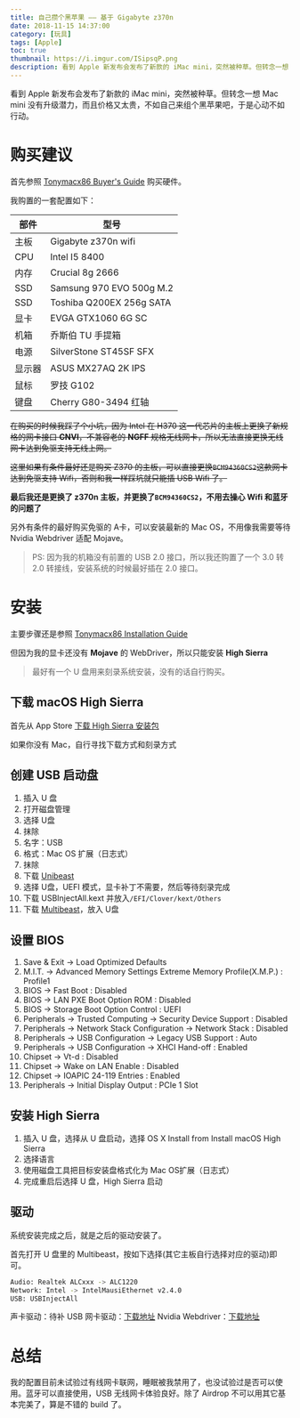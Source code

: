 ```yaml
---
title: 自己攒个黑苹果 —— 基于 Gigabyte z370n
date: 2018-11-15 14:37:00
category: [玩具]
tags: [Apple]
toc: true
thumbnail: https://i.imgur.com/ISipsqP.png
description: 看到 Apple 新发布会发布了新款的 iMac mini，突然被种草。但转念一想 Mac mini 没有升级潜力，而且价格又太贵，不如自己来组个黑苹果吧，于是心动不如行动。
---
```


看到 Apple 新发布会发布了新款的 iMac mini，突然被种草。但转念一想 Mac mini 没有升级潜力，而且价格又太贵，不如自己来组个黑苹果吧，于是心动不如行动。

<!-- more -->

# 购买建议

首先参照 [Tonymacx86 Buyer's Guide](https://www.tonymacx86.com/buyersguide/building-a-customac-hackintosh-the-ultimate-buyers-guide/) 购买硬件。

我购置的一套配置如下：

| 部件 | 型号 |
|------|------|
| 主板 | Gigabyte z370n wifi |
| CPU | Intel I5 8400 |
| 内存 | Crucial 8g 2666 |
| SSD | Samsung 970 EVO 500g M.2 |
| SSD | Toshiba Q200EX 256g SATA |
| 显卡 | EVGA GTX1060 6G SC |
| 机箱 | 乔斯伯 TU 手提箱 |
| 电源 | SilverStone ST45SF SFX |
| 显示器 | ASUS MX27AQ 2K IPS |
| 鼠标 | 罗技 G102 |
| 键盘 | Cherry G80-3494 红轴 |

~~在购买的时候我踩了个小坑，因为 Intel 在 H370 这一代芯片的主板上更换了新规格的网卡接口 **CNVI**，不兼容老的 **NGFF** 规格无线网卡，所以无法直接更换无线网卡达到免驱支持无线上网。~~

~~这里如果有条件最好还是购买 Z370 的主板，可以直接更换`BCM94360CS2`这款网卡达到免驱支持 Wifi，否则和我一样踩坑就只能插 USB Wifi 了。~~

**最后我还是更换了 z370n 主板，并更换了`BCM94360CS2`，不用去操心 Wifi 和蓝牙的问题了**

另外有条件的最好购买免驱的 A卡，可以安装最新的 Mac OS，不用像我需要等待 Nvidia Webdriver 适配 Mojave。

> PS: 因为我的机箱没有前置的 USB 2.0 接口，所以我还购置了一个 3.0 转 2.0 转接线，安装系统的时候最好插在 2.0 接口。

# 安装

主要步骤还是参照 [Tonymacx86 Installation Guide](https://www.tonymacx86.com/threads/unibeast-install-macos-mojave-on-any-supported-intel-based-pc.259381/)

但因为我的显卡还没有 **Mojave** 的 WebDriver，所以只能安装 **High Sierra**

> 最好有一个 U 盘用来刻录系统安装，没有的话自行购买。

## 下载 macOS High Sierra

首先从 App Store [下载 High Sierra 安装包](https://itunes.apple.com/us/app/macos-high-sierra/id1246284741?mt=12)

如果你没有 Mac，自行寻找下载方式和刻录方式

## 创建 USB 启动盘

1. 插入 U 盘
2. 打开磁盘管理
3. 选择 U盘
4. 抹除
5. 名字：USB
6. 格式：Mac OS 扩展（日志式）
7. 抹除
8. 下载 [Unibeast](https://www.tonymacx86.com/resources/categories/tonymacx86-downloads.3/)
9. 选择 U盘，UEFI 模式，显卡补丁不需要，然后等待刻录完成
10. 下载 USBInjectAll.kext 并放入`/EFI/Clover/kext/Others`
11. 下载 [Multibeast](https://www.tonymacx86.com/resources/categories/tonymacx86-downloads.3/)，放入 U盘

## 设置 BIOS

1. Save & Exit → Load Optimized Defaults
2. M.I.T. → Advanced Memory Settings  Extreme Memory Profile(X.M.P.) : Profile1
3. BIOS → Fast Boot : Disabled
4. BIOS → LAN PXE Boot Option ROM : Disabled
5. BIOS → Storage Boot Option Control : UEFI
6. Peripherals → Trusted Computing → Security Device Support : Disabled
7. Peripherals → Network Stack Configuration → Network Stack : Disabled
8. Peripherals → USB Configuration → Legacy USB Support : Auto
9. Peripherals → USB Configuration → XHCI Hand-off : Enabled
10. Chipset → Vt-d : Disabled
11. Chipset → Wake on LAN Enable : Disabled
12. Chipset → IOAPIC 24-119 Entries : Enabled
13. Peripherals → Initial Display Output : PCIe 1 Slot

## 安装 High Sierra

1. 插入 U 盘，选择从 U 盘启动，选择 OS X Install from Install macOS High Sierra
2. 选择语言
3. 使用磁盘工具把目标安装盘格式化为 Mac OS扩展（日志式）
4. 完成重启后选择 U 盘，High Sierra 启动

## 驱动

系统安装完成之后，就是之后的驱动安装了。

首先打开 U 盘里的 Multibeast，按如下选择(其它主板自行选择对应的驱动)即可。

```bash
Audio: Realtek ALCxxx -> ALC1220
Network: Intel -> IntelMausiEthernet v2.4.0
USB: USBInjectAll
```

声卡驱动：待补
USB 网卡驱动：[下载地址](https://drive.google.com/open?id=1tV2y9iEVsmBNodiDsKX6MZOF5yDgpJq0)
Nvidia Webdriver：[下载地址](https://www.tonymacx86.com/nvidia-drivers/)

# 总结

我的配置目前未试验过有线网卡联网，睡眠被我禁用了，也没试验过是否可以使用。蓝牙可以直接使用，USB 无线网卡体验良好。除了 Airdrop 不可以用其它基本完美了，算是不错的 build 了。